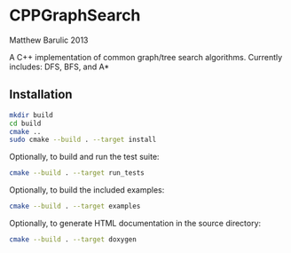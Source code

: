 CPPGraphSearch
==============

Matthew Barulic
2013

A C++ implementation of common graph/tree search algorithms. Currently includes: DFS, BFS, and A*

## Installation

```bash
mkdir build
cd build
cmake ..
sudo cmake --build . --target install
```

Optionally, to build and run the test suite:

```bash
cmake --build . --target run_tests
```

Optionally, to build the included examples:

```bash
cmake --build . --target examples
```

Optionally, to generate HTML documentation in the source directory:

```bash
cmake --build . --target doxygen
```


